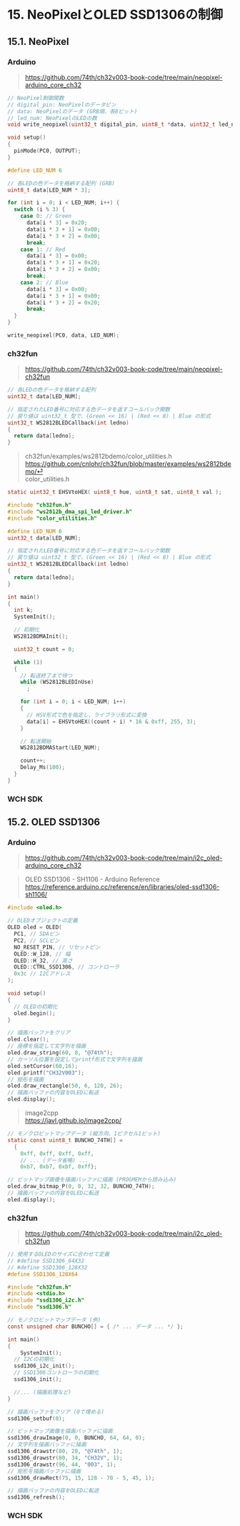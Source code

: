 # 15. NeoPixelとOLED SSD1306の制御

## 15.1. NeoPixel

### Arduino

> https://github.com/74th/ch32v003-book-code/tree/main/neopixel-arduino_core_ch32

```c
// NeoPixel制御関数
// digital_pin: NeoPixelのデータピン
// data: NeoPixelのデータ (GRB順、各8ビット)
// led_num: NeoPixelのLEDの数
void write_neopixel(uint32_t digital_pin, uint8_t *data, uint32_t led_num);
```

```c
void setup()
{
  pinMode(PC0, OUTPUT);
}
```

```c
#define LED_NUM 6

// 各LEDの色データを格納する配列 (GRB)
uint8_t data[LED_NUM * 3];

for (int i = 0; i < LED_NUM; i++) {
  switch (i % 3) {
    case 0: // Green
      data[i * 3] = 0x20;
      data[i * 3 + 1] = 0x00;
      data[i * 3 + 2] = 0x00;
      break;
    case 1: // Red
      data[i * 3] = 0x00;
      data[i * 3 + 1] = 0x20;
      data[i * 3 + 2] = 0x00;
      break;
    case 2: // Blue
      data[i * 3] = 0x00;
      data[i * 3 + 1] = 0x00;
      data[i * 3 + 2] = 0x20;
      break;
  }
}
```

```c
write_neopixel(PC0, data, LED_NUM);
```

### ch32fun

> https://github.com/74th/ch32v003-book-code/tree/main/neopixel-ch32fun

```c
// 各LEDの色データを格納する配列
uint32_t data[LED_NUM];

// 指定されたLED番号に対応する色データを返すコールバック関数
// 戻り値は uint32_t 型で、(Green << 16) | (Red << 8) | Blue の形式
uint32_t WS2812BLEDCallback(int ledno)
{
  return data[ledno];
}
```

> ch32fun/examples/ws2812bdemo/color_utilities.h<br/>https://github.com/cnlohr/ch32fun/blob/master/examples/ws2812bdemo/⏎<br/>color_utilities.h

```c
static uint32_t EHSVtoHEX( uint8_t hue, uint8_t sat, uint8_t val );
```

```c
#include "ch32fun.h"
#include "ws2812b_dma_spi_led_driver.h"
#include "color_utilities.h"

#define LED_NUM 6
uint32_t data[LED_NUM];

// 指定されたLED番号に対応する色データを返すコールバック関数
// 戻り値は uint32_t 型で、(Green << 16) | (Red << 8) | Blue の形式
uint32_t WS2812BLEDCallback(int ledno)
{
  return data[ledno];
}

int main()
{
  int k;
  SystemInit();

  // 初期化
  WS2812BDMAInit();

  uint32_t count = 0;

  while (1)
  {
    // 転送終了まで待つ
    while (WS2812BLEDInUse)
      ;

    for (int i = 0; i < LED_NUM; i++)
    {
      // HSV形式で色を指定し、ライブラリ形式に変換
      data[i] = EHSVtoHEX((count + i) * 16 & 0xff, 255, 3);
    }

    // 転送開始
    WS2812BDMAStart(LED_NUM);

    count++;
    Delay_Ms(100);
  }
}
```

### WCH SDK

## 15.2. OLED SSD1306

### Arduino

> https://github.com/74th/ch32v003-book-code/tree/main/i2c_oled-arduino_core_ch32

> OLED SSD1306 - SH1106 - Arduino Reference<br/>https://reference.arduino.cc/reference/en/libraries/oled-ssd1306-sh1106/

```c
#include <oled.h>

// OLEDオブジェクトの定義
OLED oled = OLED(
  PC1, // SDAピン
  PC2, // SCLピン
  NO_RESET_PIN, // リセットピン
  OLED::W_128, // 幅
  OLED::H_32, // 高さ
  OLED::CTRL_SSD1306, // コントローラ
  0x3c // I2Cアドレス
);

void setup()
{
  // OLEDの初期化
  oled.begin();
}
```

```c
// 描画バッファをクリア
oled.clear();
// 座標を指定して文字列を描画
oled.draw_string(60, 8, "@74th");
// カーソル位置を設定してprintf形式で文字列を描画
oled.setCursor(60,16);
oled.printf("CH32V003");
// 矩形を描画
oled.draw_rectangle(50, 6, 120, 26);
// 描画バッファの内容をOLEDに転送
oled.display();
```

> image2cpp<br/>https://javl.github.io/image2cpp/

```c
// モノクロビットマップデータ (縦方向、1ピクセル1ビット)
static const uint8_t BUNCHO_74TH[] =
  {
    0xff, 0xff, 0xff, 0xff,
    // ... (データ省略) ...
    0xb7, 0xb7, 0xbf, 0xff};

```

```c
// ビットマップ画像を描画バッファに描画 (PROGMEMから読み込み)
oled.draw_bitmap_P(0, 0, 32, 32, BUNCHO_74TH);
// 描画バッファの内容をOLEDに転送
oled.display();
```

### ch32fun

> https://github.com/74th/ch32v003-book-code/tree/main/i2c_oled-ch32fun

```c
// 使用するOLEDのサイズに合わせて定義
// #define SSD1306_64X32
// #define SSD1306_128X32
#define SSD1306_128X64

#include "ch32fun.h"
#include <stdio.h>
#include "ssd1306_i2c.h"
#include "ssd1306.h"

// モノクロビットマップデータ (例)
const unsigned char BUNCHO[] = { /* ... データ ... */ };

int main()
{
	SystemInit();
  // I2Cの初期化
  ssd1306_i2c_init();
  // SSD1306コントローラの初期化
  ssd1306_init();

  //... (描画処理など)
}
```

```c
// 描画バッファをクリア (0で埋める)
ssd1306_setbuf(0);

// ビットマップ画像を描画バッファに描画
ssd1306_drawImage(0, 0, BUNCHO, 64, 64, 0);
// 文字列を描画バッファに描画
ssd1306_drawstr(80, 20, "@74th", 1);
ssd1306_drawstr(80, 34, "CH32V", 1);
ssd1306_drawstr(96, 44, "003", 1);
// 矩形を描画バッファに描画
ssd1306_drawRect(75, 15, 128 - 70 - 5, 45, 1);

// 描画バッファの内容をOLEDに転送
ssd1306_refresh();
```

### WCH SDK

